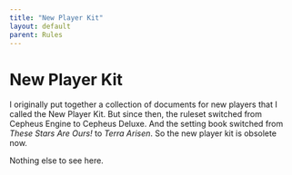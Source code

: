 ```yaml
---
title: "New Player Kit"
layout: default
parent: Rules
---
```


# New Player Kit

I originally put together a collection of documents for new players that I called the New Player Kit. But since then, the ruleset switched from Cepheus Engine to Cepheus Deluxe. And the setting book switched from *These Stars Are Ours!* to *Terra Arisen*. So the new player kit is obsolete now.

Nothing else to see here.

